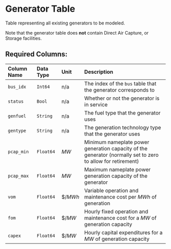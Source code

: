 Generator Table
===============
Table representing all existing generators to be modeled.

Note that the generator table does **not** contain Direct Air Capture, or Storage facilities.

## Required Columns:

| Column Name | Data Type | Unit | Description |
| :-- | :-- | :-- | :-- |
| `bus_idx` | `Int64` | n/a | The index of the `bus` table that the generator corresponds to |
| `status` | `Bool` | n/a | Whether or not the generator is in service |
| `genfuel` | `String` | n/a | The fuel type that the generator uses |
| `gentype` | `String` | n/a | The generation technology type that the generator uses |
| `pcap_min` | `Float64` | $MW$ | Minimum nameplate power generation capacity of the generator (normally set to zero to allow for retirement) |
| `pcap_max` | `Float64` | $MW$ | Maximum nameplate power generation capacity of the generator |
| `vom` | `Float64` | $\$/MWh$ | Variable operation and maintenance cost per $MWh$ of generation |
| `fom` | `Float64` | $\$/MW$ | Hourly fixed operation and maintenance cost for a $MW$ of generation capacity |
| `capex` | `Float64` | $\$/MW$ | Hourly capital expenditures for a $MW$ of generation capacity |


